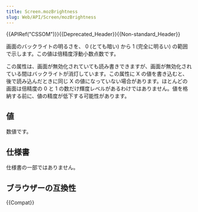 ```yaml
---
title: Screen.mozBrightness
slug: Web/API/Screen/mozBrightness
---
```

{{APIRef("CSSOM")}}{{Deprecated_Header}}{{Non-standard_Header}}

画面のバックライトの明るさを、 0 (とても暗い) から 1 (完全に明るい) の範囲で示します。この値は倍精度浮動小数点数です。

この属性は、画面が無効化されていても読み書きできますが、画面が無効化されている間はバックライトが消灯しています。この属性に X の値を書き込むと、後で読み込んだときに同じ X の値になっていない場合があります。ほとんどの画面は倍精度の 0 と 1 の数だけ輝度レベルがあるわけではありません。値を格納する前に、値の精度が低下する可能性があります。

## 値

数値です。

## 仕様書

仕様書の一部ではありません。

## ブラウザーの互換性

{{Compat}}
